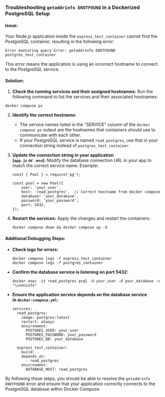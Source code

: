 ### **Troubleshooting `getaddrinfo ENOTFOUND` in a Dockerized PostgreSQL Setup**

#### **Issue:**
Your Node.js application inside the `express_test_container` cannot find the PostgreSQL container, resulting in the following error:
```
Error executing query Error: getaddrinfo ENOTFOUND postgres_test_container
```

This error means the application is using an incorrect hostname to connect to the PostgreSQL service.

#### **Solution:**

1. **Check the running services and their assigned hostnames:** Run the following command to list the services and their associated hostnames:
```
docker compose ps  
```

2. **Identify the correct hostname:**
	- The service names listed in the "SERVICE" column of the `docker compose ps` output are the hostnames that containers should use to communicate with each other.
	- If your PostgreSQL service is named `read_postgres`, use that in your connection string instead of `postgres_test_container`.

3. **Update the connection string in your application (`app.js` or `.env`):** Modify the database connection URL in your app to match the correct service name. Example:
	```
	const { Pool } = require('pg');  
	  
	const pool = new Pool({  
	    user: 'your_user',  
	    host: 'read_postgres',  // Correct hostname from docker compose  
	    database: 'your_database',  
	    password: 'your_password',  
	    port: 5432,  
	});
	```

4. **Restart the services:** Apply the changes and restart the containers:
	```
	docker compose down && docker compose up -d  
	```

#### **Additional Debugging Steps:**

- **Check logs for errors:**
	```
	docker compose logs -f express_test_container  
	docker compose logs -f postgres_container  
	```

- **Confirm the database service is listening on port 5432:**
	```
	docker exec -it read_postgres psql -U your_user -d your_database -c "\conninfo"
	```

- **Ensure the application service depends on the database service in `docker-compose.yml`:**
	```
	services:  
	  read_postgres:  
	    image: postgres:latest  
	    restart: always  
	    environment:  
	      POSTGRES_USER: your_user  
	      POSTGRES_PASSWORD: your_password  
	      POSTGRES_DB: your_database  
	  
	  express_test_container:  
	    build: .  
	    depends_on:  
	      - read_postgres  
	    environment:  
	      DATABASE_HOST: read_postgres
	```

By following these steps, you should be able to resolve the `getaddrinfo ENOTFOUND` error and ensure that your application correctly connects to the PostgreSQL database within Docker Compose.